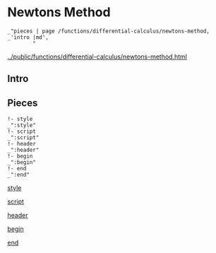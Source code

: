 # Newtons Method

    _"pieces | page /functions/differential-calculus/newtons-method, _'intro |md',
            "

[../public/functions/differential-calculus/newtons-method.html](# "save:")


## Intro

## Pieces

    !- style
    _":style"
    !- script
    _":script"
    !- header
    _":header"
    !- begin
    _":begin"
    !- end
    _":end"

[style]() 

[script]()

[header]()

[begin]()

[end]()

